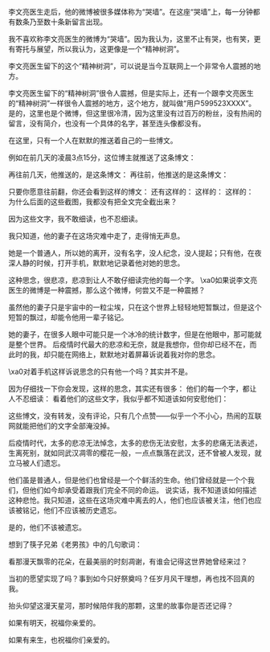 李文亮医生走后，他的微博被很多媒体称为“哭墙”。在这座“哭墙”上，每一分钟都有数条乃至数十条新留言出现。

我不喜欢称李文亮医生的微博为“哭墙”。因为我认为，这里不止有哭，也有笑，更有寄托与展望，所以我认为，这更像是一个“精神树洞”。

李文亮医生留下的这个“精神树洞”，可以说是当今互联网上一个非常令人震撼的地方。

李文亮医生留下的“精神树洞”很令人震撼，但是实际上，还有一个跟李文亮医生的“精神树洞”一样很令人震撼的地方，这个地方，就叫做“用户599523XXXX”。 是的，这里也是个微博，但这里很冷清，因为这里没有过百万的粉丝，没有热闹的留言，没有简介，也没有一个具体的名字，甚至连头像都没有。

在这里，只有一个人在默默的推送着自己的一些博文。

例如在前几天的凌晨3点15分，这位博主就推送了这条博文： 

再往前几天，他推送的，是这条博文： 再往前，他推送的是这条博文：

只要你愿意往前翻，你还会看到这样的博文： 还有这样的： 这样的： 这样的： 为什么后面的这些截图，我都没有把全文完全截出来？

因为这些文字，我不敢细读，也不忍细读。

我只知道，他的妻子在这场灾难中走了，走得悄无声息。

她是一个普通人，所以她的离开，没有名字，没人纪念，没人提起；只有他，在夜深人静的时候，打开手机，默默地记录着他对她的思念。

这种思念，很悲凉，悲凉到让人不敢仔细读完他的每一个字。 \xa0如果说李文亮医生的微博是一种震撼，那么这个微博，何尝又不是一种震撼？

虽然他的妻子只是宇宙中的一粒尘埃，只在这个世界上轻轻地短暂飘过，但是这个短暂的飘过，却能令他用一辈子铭记。

她的妻子，在很多人眼中可能只是一个冰冷的统计数字，但是在他眼中，那可能就是整个世界。 后疫情时代最大的悲凉和无奈，就是我想你，但你却已经不在，而此时的我，却只能在网络上，默默地对着屏幕诉说着我对你的思念。

\xa0对着手机这样诉说思念的只有他一个吗？其实并不是。

因为仔细找一下你会发现，这样的思念，其实还有很多： 他们的每一个字，都让人不忍细读：  看着他们的这些文字，我似乎都不知道该如何安慰他们： 

这些博文，没有转发，没有评论，只有几个点赞——似乎一个不小心，热闹的互联网就能把他们的文字全部淹没掉。

后疫情时代，太多的悲凉无法悼念，太多的悲伤无法安慰，太多的悲痛无法表述，生离死别，就如同武汉凋零的樱花一般，一点点飘落在武汉，还不曾被人发现，就立马被人们遗忘。

他们虽是普通人，但是他们也曾经是一个个鲜活的生命。他们曾经就是一个个我们，但他们如今却承受着跟我们完全不同的命运。 说实话，我不知道该如何描述这种悲怆。我只知道，这些在这场灾难中离去的人，他们也应该被关注，他们也应该被铭记，他们不应该被历史遗忘。

是的，他们不该被遗忘。

想到了筷子兄弟《老男孩》中的几句歌词：

看那漫天飘零的花朵，在最美丽的时刻凋谢，有谁会记得这世界她曾经来过？

当初的愿望实现了吗？事到如今只好祭奠吗？任岁月风干理想，再也找不回真的我。

抬头仰望这漫天星河，那时候陪伴我的那颗，这里的故事你是否还记得？

如果有明天，祝福你亲爱的。

如果有来生，也祝福你们亲爱的。 
